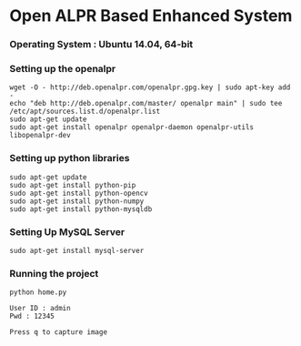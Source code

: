 # Open ALPR Based Enhanced System

### Operating System : Ubuntu 14.04, 64-bit

### Setting up the openalpr

	wget -O - http://deb.openalpr.com/openalpr.gpg.key | sudo apt-key add -
	echo "deb http://deb.openalpr.com/master/ openalpr main" | sudo tee /etc/apt/sources.list.d/openalpr.list
	sudo apt-get update
	sudo apt-get install openalpr openalpr-daemon openalpr-utils libopenalpr-dev

### Setting up python libraries

	sudo apt-get update
	sudo apt-get install python-pip
	sudo apt-get install python-opencv
	sudo apt-get install python-numpy
	sudo apt-get install python-mysqldb

### Setting Up MySQL Server

	sudo apt-get install mysql-server

### Running the project

	python home.py

	User ID : admin
	Pwd : 12345

	Press q to capture image